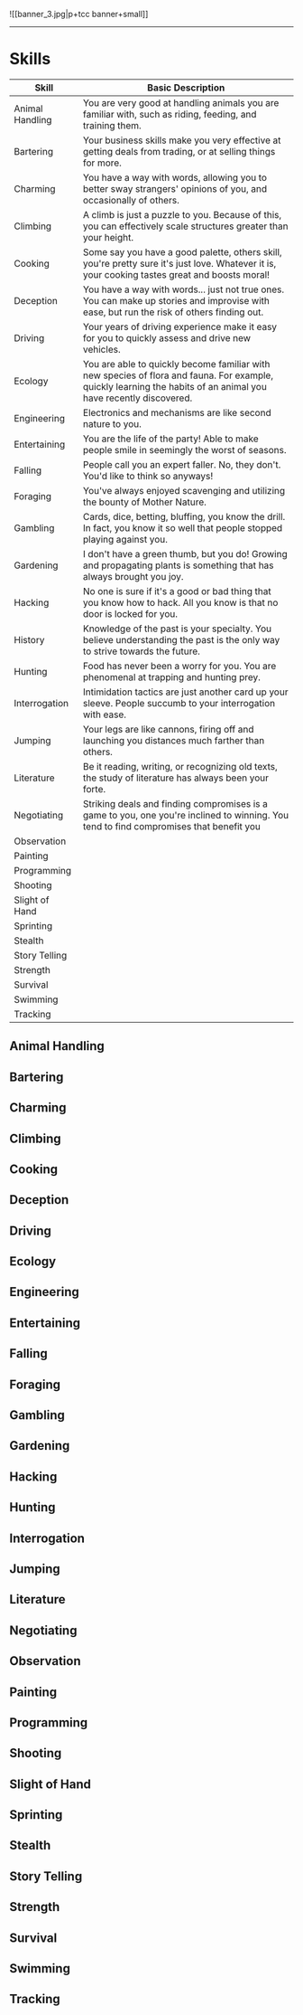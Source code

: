 ![[banner_3.jpg|p+tcc banner+small]]
____

# Skills

| Skill           | Basic Description                                                                                                                                                |
| --------------- | ---------------------------------------------------------------------------------------------------------------------------------------------------------------- |
| Animal Handling | You are very good at handling animals you are familiar with, such as riding, feeding, and training them.                                                         |
| Bartering       | Your business skills make you very effective at getting deals from trading, or at selling things for more.                                                       |
| Charming        | You have a way with words, allowing you to better sway strangers' opinions of you, and occasionally of others.                                                   |
| Climbing        | A climb is just a puzzle to you. Because of this, you can effectively scale structures greater than your height.                                                 |
| Cooking         | Some say you have a good palette, others skill, you're pretty sure it's just love. Whatever it is, your cooking tastes great and boosts moral!                   |
| Deception       | You have a way with words... just not true ones. You can make up stories and improvise with ease, but run the risk of others finding out.                        |
| Driving         | Your years of driving experience make it easy for you to quickly assess and drive new vehicles.                                                                  |
| Ecology         | You are able to quickly become familiar with new species of flora and fauna. For example, quickly learning the habits of an animal you have recently discovered. |
| Engineering     | Electronics and mechanisms are like second nature to you.                                                                                                        |
| Entertaining    | You are the life of the party! Able to make people smile in seemingly the worst of seasons.                                                                      |
| Falling         | People call you an expert faller. No, they don't. You'd like to think so anyways!                                                                                |
| Foraging        | You've always enjoyed scavenging and utilizing the bounty of Mother Nature.                                                                                      |
| Gambling        | Cards, dice, betting, bluffing, you know the drill. In fact, you know it so well that people stopped playing against you.                                        |
| Gardening       | I don't have a green thumb, but you do! Growing and propagating plants is something that has always brought you joy.                                             |
| Hacking         | No one is sure if it's a good or bad thing that you know how to hack. All you know is that no door is locked for you.                                            |
| History         | Knowledge of the past is your specialty. You believe understanding the past is the only way to strive towards the future.                                        |
| Hunting         | Food has never been a worry for you. You are phenomenal at trapping and hunting prey.                                                                            |
| Interrogation   | Intimidation tactics are just another card up your sleeve. People succumb to your interrogation with ease.                                                       |
| Jumping         | Your legs are like cannons, firing off and launching you distances much farther than others.                                                                     |
| Literature      | Be it reading, writing, or recognizing old texts, the study of literature has always been your forte.                                                            |
| Negotiating     | Striking deals and finding compromises is a game to you, one you're inclined to winning. You tend to find compromises that benefit you                           |
| Observation     |                                                                                                                                                                  |
| Painting        |                                                                                                                                                                  |
| Programming     |                                                                                                                                                                  |
| Shooting        |                                                                                                                                                                  |
| Slight of Hand  |                                                                                                                                                                  |
| Sprinting       |                                                                                                                                                                  |
| Stealth         |                                                                                                                                                                  |
| Story Telling   |                                                                                                                                                                  |
| Strength        |                                                                                                                                                                  |
| Survival        |                                                                                                                                                                  |
| Swimming        |                                                                                                                                                                  |
| Tracking        |                                                                                                                                                                  |

## Animal Handling
## Bartering
## Charming
## Climbing
## Cooking
## Deception
## Driving
## Ecology
## Engineering
## Entertaining
## Falling
## Foraging
## Gambling
## Gardening
## Hacking
## Hunting
## Interrogation
## Jumping
## Literature
## Negotiating
## Observation
## Painting
## Programming
## Shooting
## Slight of Hand
## Sprinting
## Stealth
## Story Telling
## Strength
## Survival
## Swimming
## Tracking
